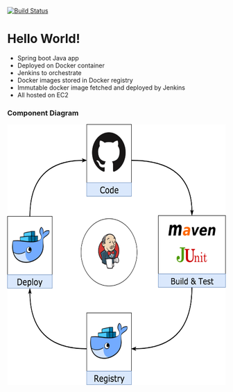 [![Build Status](https://travis-ci.org/REI-Systems/rei-hello-world-spring-boot-docker.svg?branch=master)](https://travis-ci.org/REI-Systems/rei-hello-world-spring-boot-docker)

# Hello World!
* Spring boot Java app
* Deployed on Docker container
* Jenkins to orchestrate 
* Docker images stored in Docker registry
* Immutable docker image fetched and deployed by Jenkins 
* All hosted on EC2

### Component Diagram
<img src="https://github.com/REI-Systems/rei-hello-world-spring-boot-docker/blob/master/docs/hello-world-cicd-v1.png" height="600">


